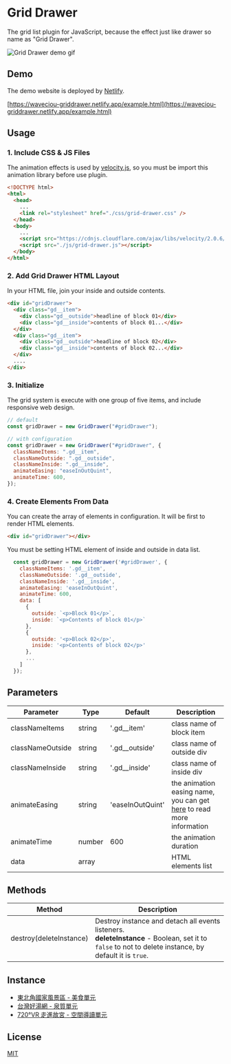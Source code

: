# Grid Drawer

The grid list plugin for JavaScript, because the effect just like drawer so name as "Grid Drawer".

![Grid Drawer demo gif](https://user-images.githubusercontent.com/17502097/229561977-ed61b83d-92d9-4048-93b6-b4655a4f8510.gif "Grid Drawer demo gif")

## Demo

The demo website is deployed by [Netlify](https://www.netlify.com/).

[https://waveciou-griddrawer.netlify.app/example.html](https://waveciou-griddrawer.netlify.app/example.html)

## Usage

### 1. Include CSS & JS Files

The animation effects is used by [velocity.js](https://github.com/julianshapiro/velocity), so you must be import this animation library before use plugin.

```html
<!DOCTYPE html>
<html>
  <head>
    ...
    <link rel="stylesheet" href="./css/grid-drawer.css" />
  </head>
  <body>
    ...
    <script src="https://cdnjs.cloudflare.com/ajax/libs/velocity/2.0.6/velocity.min.js"></script>
    <script src="./js/grid-drawer.js"></script>
  </body>
</html>
```

### 2. Add Grid Drawer HTML Layout

In your HTML file, join your inside and outside contents.

```html
<div id="gridDrawer">
  <div class="gd__item">
    <div class="gd__outside">headline of block 01</div>
    <div class="gd__inside">contents of block 01...</div>
  </div>
  <div class="gd__item">
    <div class="gd__outside">headline of block 02</div>
    <div class="gd__inside">contents of block 02...</div>
  </div>
  ....
</div>
```

### 3. Initialize

The grid system is execute with one group of five items, and include responsive web design.

```js
// default
const gridDrawer = new GridDrawer("#gridDrawer");

// with configuration
const gridDrawer = new GridDrawer("#gridDrawer", {
  classNameItems: ".gd__item",
  classNameOutside: ".gd__outside",
  classNameInside: ".gd__inside",
  animateEasing: "easeInOutQuint",
  animateTime: 600,
});
```

### 4. Create Elements From Data

You can create the array of elements in configuration. It will be first to render HTML elements.

```html
<div id="gridDrawer"></div>
```

You must be setting HTML element of inside and outside in data list.

```js
  const gridDrawer = new GridDrawer('#gridDrawer', {
    classNameItems: '.gd__item',
    classNameOutside: '.gd__outside',
    classNameInside: '.gd__inside',
    animateEasing: 'easeInOutQuint',
    animateTime: 600,
    data: [
      {
        outside: `<p>Block 01</p>`,
        inside: `<p>Contents of block 01</p>`
      },
      {
        outside: '<p>Block 02</p>',
        inside: '<p>Contents of block 02</p>'
      },
      ...
    ]
  });
```

## Parameters

| Parameter        | Type   | Default          | Description                                                                                           |
| ---------------- | ------ | ---------------- | ----------------------------------------------------------------------------------------------------- |
| classNameItems   | string | '.gd\_\_item'    | class name of block item                                                                              |
| classNameOutside | string | '.gd\_\_outside' | class name of outside div                                                                             |
| classNameInside  | string | '.gd\_\_inside'  | class name of inside div                                                                              |
| animateEasing    | string | 'easeInOutQuint' | the animation easing name, you can get [here](http://velocityjs.org/#easing) to read more information |
| animateTime      | number | 600              | the animation duration                                                                                |
| data             | array  |                  | HTML elements list                                                                                    |

## Methods

| Method                  | Description                                                                                                                                                |
| ----------------------- | ---------------------------------------------------------------------------------------------------------------------------------------------------------- |
| destroy(deleteInstance) | Destroy instance and detach all events listeners. <br> **deleteInstance** - Boolean, set it to `false` to not to delete instance, by default it is `true`. |

## Instance

- [東北角國家風景區 - 美食單元](https://www.necoast-nsa.gov.tw/Food-Intro.aspx?a=126&l=1)
- [台灣好湯網 - 泉質單元](https://taiwanhotspring.net/Quality-Intro.aspx?a=51&l=1)
- [720°VR 走進故宮 - 空間導讀單元](https://tech2.npm.edu.tw/720vr/chProject.html)

## License

[MIT](https://github.com/waveciou/grid-drawer/blob/master/LICENSE.md)
